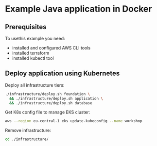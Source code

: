 # Example Java application in Docker

## Prerequisites

To usethis example you need:

- installed and configured AWS CLI tools
- installed terraform
- installed kubectl tool

## Deploy application using Kubernetes

Deploy all infrastructure tiers:

```bash
./infrastructure/deploy.sh foundation \
  && ./infrastructure/deploy.sh application \
  && ./infrastructure/deploy.sh database
```

Get K8s config file to manage EKS cluster:

```bash
aws --region eu-central-1 eks update-kubeconfig --name workshop
```

Remove infrastructure:

```bash
cd ./infrastructure/
```
